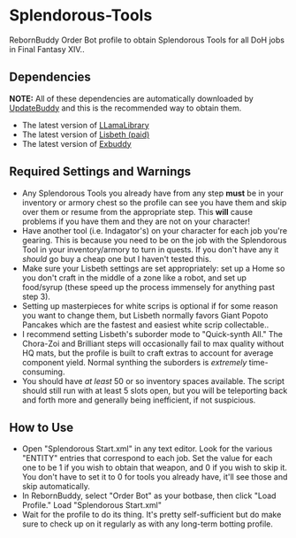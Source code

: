 # Splendorous-Tools

RebornBuddy Order Bot profile to obtain Splendorous Tools for all DoH jobs in Final Fantasy XIV..

## Dependencies

**NOTE:** All of these dependencies are automatically downloaded by [UpdateBuddy](https://rebornbuddy.wiki/users/#installing-updatebuddy-and-other-add-ons) and this is the recommended way to obtain them.

- The latest version of [LLamaLibrary](https://github.com/nt153133/LlamaLibrary)
- The latest version of [Lisbeth (paid)](https://lisbeth.io/downloads/EN/Lisbeth.zip)
- The latest version of [Exbuddy](https://github.com/Entrax643/ExBuddy)

## Required Settings and Warnings

- Any Splendorous Tools you already have from any step **must** be in your inventory or armory chest so the profile can see you have them and skip over them or resume from the appropriate step. This **will** cause problems if you have them and they are not on your character!
- Have another tool (i.e. Indagator's) on your character for each job you're gearing. This is because you need to be on the job with the Splendorous Tool in your inventory/armory to turn in quests. If you don't have any it _should_ go buy a cheap one but I haven't tested this.
- Make sure your Lisbeth settings are set appropriately: set up a Home so you don't craft in the middle of a zone like a robot, and set up food/syrup (these speed up the process immensely for anything past step 3).
- Setting up masterpieces for white scrips is optional if for some reason you want to change them, but Lisbeth normally favors Giant Popoto Pancakes which are the fastest and easiest white scrip collectable..
- I recommend setting Lisbeth's suborder mode to "Quick-synth All." The Chora-Zoi and Brilliant steps will occasionally fail to max quality without HQ mats, but the profile is built to craft extras to account for average component yield. Normal synthing the suborders is _extremely_ time-consuming.
- You should have _at least_ 50 or so inventory spaces available. The script should still run with at least 5 slots open, but you will be teleporting back and forth more and generally being inefficient, if not suspicious.

## How to Use

- Open "Splendorous Start.xml" in any text editor. Look for the various "ENTITY" entries that correspond to each job. Set the value for each one to be 1 if you wish to obtain that weapon, and 0 if you wish to skip it. You don't have to set it to 0 for tools you already have, it'll see those and skip automatically.
- In RebornBuddy, select "Order Bot" as your botbase, then click "Load Profile." Load "Splendorous Start.xml"
- Wait for the profile to do its thing. It's pretty self-sufficient but do make sure to check up on it regularly as with any long-term botting profile.
